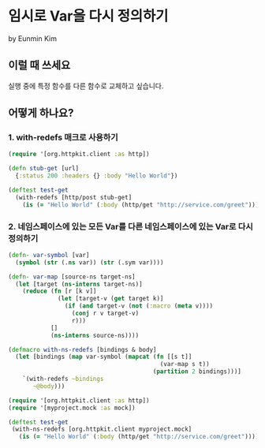 # 임시로 Var을 다시 정의하기

by Eunmin Kim

## 이럴 때 쓰세요

실행 중에 특정 함수를 다른 함수로 교체하고 싶습니다.

## 어떻게 하나요?

### 1. with-redefs 매크로 사용하기

```clojure
(require '[org.httpkit.client :as http])

(defn stub-get [url]
  {:status 200 :headers {} :body "Hello World"})

(deftest test-get
  (with-redefs [http/post stub-get]
    (is (= "Hello World" (:body (http/get "http://service.com/greet"))))))
```

### 2. 네임스페이스에 있는 모든 Var를 다른 네임스페이스에 있는 Var로 다시 정의하기

```clojure
(defn- var-symbol [var]
  (symbol (str (.ns var)) (str (.sym var))))

(defn- var-map [source-ns target-ns]
  (let [target (ns-interns target-ns)]
    (reduce (fn [r [k v]]
              (let [target-v (get target k)]
                (if (and target-v (not (:macro (meta v))))
                  (conj r v target-v)
                  r)))
            []
            (ns-interns source-ns))))

(defmacro with-ns-redefs [bindings & body]
  (let [bindings (map var-symbol (mapcat (fn [[s t]]
                                           (var-map s t))
                                         (partition 2 bindings)))]
    `(with-redefs ~bindings
       ~@body)))

(require '[org.httpkit.client :as http])
(require '[myproject.mock :as mock])

(deftest test-get
 (with-ns-redefs [org.httpkit.client myproject.mock]
   (is (= "Hello World" (:body (http/get "http://service.com/greet"))))))
```
